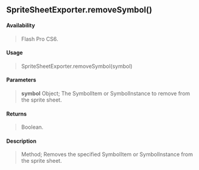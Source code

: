 ## SpriteSheetExporter.removeSymbol()

#### Availability

> Flash Pro CS6.

#### Usage

> SpriteSheetExporter.removeSymbol(symbol)

#### Parameters

> **symbol** Object; The SymbolItem or SymbolInstance to remove from the sprite sheet.

#### Returns

> Boolean.

#### Description

> Method; Removes the specified SymbolItem or SymbolInstance from the sprite sheet.
